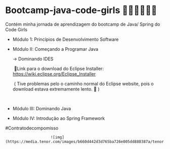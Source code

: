 # Bootcamp-java-code-girls 👩🏻‍💻🙅🏻‍♀️
Contém minha jornada de aprendizagem do bootcamp de Java/ Spring do Code Girls

- Módulo 1: Princípios de Desenvolvimento Software

- Módulo II: Começando a Programar Java

     -> Dominando IDES

  ​      🔸Link para o download do Eclipse Installer: https://wiki.eclipse.org/Eclipse_Installer 

  ​			( Tive problemas pelo o caminho normal do Eclipse website, pois o download estava 				extremamente lento. 🐌  )

  ​         

- Módulo III: Dominando Java

- Módulo IV: Introdução ao Spring Framework



#Contratodecompomisso




                        ![img](https://media.tenor.com/images/b660d442d3d765ba726e005dd880387a/tenor.gif)
